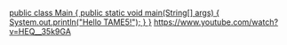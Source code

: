 [public class Main {
    public static void main(String[] args) {
        System.out.println("Hello TAME5!");
    }
}](https://drive.google.com/file/d/1PsJgyOHNccAzyHmX3BaY9iXJvzM1qgjQ/view?usp=drive_link)
https://www.youtube.com/watch?v=HEQ__35k9GA
